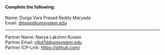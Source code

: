 
#### Complete the following:

Name:  Durga Vara Prasad Reddy Maryada <br>
Email: dmpqq@umsystem.edu

---

Partner Name: Navya Lakshmi Kusam <br>
Partner Email: nlkd7d@umsystem.edu <br>
Partner ICP-Link: https://github.com/
